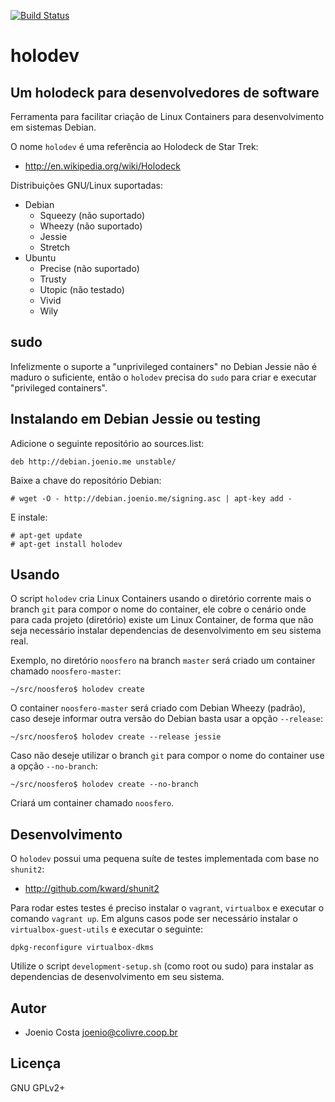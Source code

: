 [![Build Status](https://travis-ci.org/lappis-tools/holodev.svg?branch=master)](https://travis-ci.org/lappis-tools/holodev)

# holodev

## Um holodeck para desenvolvedores de software

Ferramenta para facilitar criação de Linux Containers para desenvolvimento
em sistemas Debian.

O nome `holodev` é uma referência ao Holodeck de Star Trek:

* http://en.wikipedia.org/wiki/Holodeck

Distribuições GNU/Linux suportadas:

* Debian
  * Squeezy (não suportado)
  * Wheezy (não suportado)
  * Jessie
  * Stretch
* Ubuntu
  * Precise (não suportado)
  * Trusty
  * Utopic (não testado)
  * Vivid
  * Wily

## sudo

Infelizmente o suporte a "unprivileged containers" no Debian Jessie
não é maduro o suficiente, então o `holodev` precisa do `sudo` para
criar e executar "privileged containers".

## Instalando em Debian Jessie ou testing

Adicione o seguinte repositório ao sources.list:

    deb http://debian.joenio.me unstable/

Baixe a chave do repositório Debian:

    # wget -O - http://debian.joenio.me/signing.asc | apt-key add -

E instale:

    # apt-get update
    # apt-get install holodev

## Usando

O script `holodev` cria Linux Containers usando o diretório corrente mais o
branch `git` para compor o nome do container, ele cobre o cenário onde para
cada projeto (diretório) existe um Linux Container, de forma que não seja
necessário instalar dependencias de desenvolvimento em seu sistema real.

Exemplo, no diretório `noosfero` na branch `master` será criado um container
chamado `noosfero-master`:

    ~/src/noosfero$ holodev create

O container `noosfero-master` será criado com Debian Wheezy (padrão), caso
deseje informar outra versão do Debian basta usar a opção `--release`:

    ~/src/noosfero$ holodev create --release jessie

Caso não deseje utilizar o branch `git` para compor o nome do container use a
opção `--no-branch`:

    ~/src/noosfero$ holodev create --no-branch

Criará um container chamado `noosfero`.

## Desenvolvimento

O `holodev` possui uma pequena suíte de testes implementada com base no
`shunit2`:

* http://github.com/kward/shunit2

Para rodar estes testes é preciso instalar o `vagrant`, `virtualbox` e executar
o comando `vagrant up`. Em alguns casos pode ser necessário instalar o
`virtualbox-guest-utils` e executar o seguinte:

    dpkg-reconfigure virtualbox-dkms

Utilize o script `development-setup.sh` (como root ou sudo) para instalar
as dependencias de desenvolvimento em seu sistema.

## Autor

* Joenio Costa <joenio@colivre.coop.br>

## Licença

GNU GPLv2+
